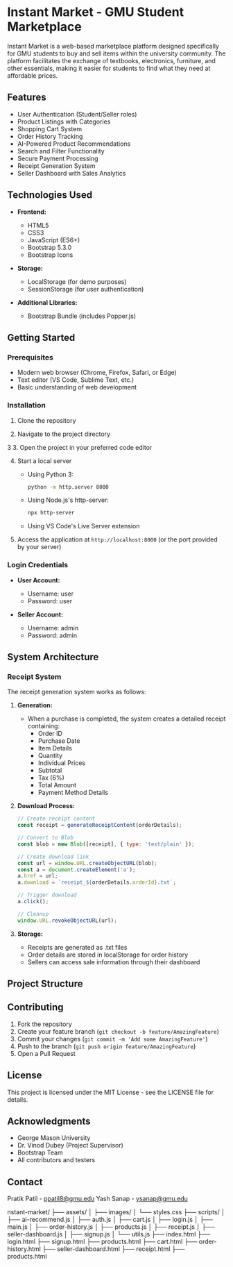 # Instant Market - GMU Student Marketplace

Instant Market is a web-based marketplace platform designed specifically for GMU students to buy and sell items within the university community. The platform facilitates the exchange of textbooks, electronics, furniture, and other essentials, making it easier for students to find what they need at affordable prices.

## Features

- User Authentication (Student/Seller roles)
- Product Listings with Categories
- Shopping Cart System
- Order History Tracking
- AI-Powered Product Recommendations
- Search and Filter Functionality
- Secure Payment Processing
- Receipt Generation System
- Seller Dashboard with Sales Analytics

## Technologies Used

- **Frontend:**
  - HTML5
  - CSS3
  - JavaScript (ES6+)
  - Bootstrap 5.3.0
  - Bootstrap Icons

- **Storage:**
  - LocalStorage (for demo purposes)
  - SessionStorage (for user authentication)

- **Additional Libraries:**
  - Bootstrap Bundle (includes Popper.js)

## Getting Started

### Prerequisites

- Modern web browser (Chrome, Firefox, Safari, or Edge)
- Text editor (VS Code, Sublime Text, etc.)
- Basic understanding of web development

### Installation

1. Clone the repository

2. Navigate to the project directory

3
3. Open the project in your preferred code editor

4. Start a local server
   - Using Python 3:
     ```bash
     python -m http.server 8000
     ```
   - Using Node.js's http-server:
     ```bash
     npx http-server
     ```
   - Using VS Code's Live Server extension

5. Access the application at `http://localhost:8000` (or the port provided by your server)

### Login Credentials

- **User Account:**
  - Username: user
  - Password: user

- **Seller Account:**
  - Username: admin
  - Password: admin

## System Architecture

### Receipt System

The receipt generation system works as follows:

1. **Generation:**
   - When a purchase is completed, the system creates a detailed receipt containing:
     - Order ID
     - Purchase Date
     - Item Details
     - Quantity
     - Individual Prices
     - Subtotal
     - Tax (6%)
     - Total Amount
     - Payment Method Details

2. **Download Process:**
   ```javascript
   // Create receipt content
   const receipt = generateReceiptContent(orderDetails);
   
   // Convert to Blob
   const blob = new Blob([receipt], { type: 'text/plain' });
   
   // Create download link
   const url = window.URL.createObjectURL(blob);
   const a = document.createElement('a');
   a.href = url;
   a.download = `receipt_${orderDetails.orderId}.txt`;
   
   // Trigger download
   a.click();
   
   // Cleanup
   window.URL.revokeObjectURL(url);
   ```

3. **Storage:**
   - Receipts are generated as .txt files
   - Order details are stored in localStorage for order history
   - Sellers can access sale information through their dashboard

## Project Structure



## Contributing

1. Fork the repository
2. Create your feature branch (`git checkout -b feature/AmazingFeature`)
3. Commit your changes (`git commit -m 'Add some AmazingFeature'`)
4. Push to the branch (`git push origin feature/AmazingFeature`)
5. Open a Pull Request

## License

This project is licensed under the MIT License - see the LICENSE file for details.

## Acknowledgments

- George Mason University
- Dr. Vinod Dubey (Project Supervisor)
- Bootstrap Team
- All contributors and testers

## Contact

Pratik  Patil  - ppatil8@gmu.edu
Yash Sanap - ysanap@gmu.edu


nstant-market/
├── assets/
│ ├── images/
│ └── styles.css
├── scripts/
│ ├── ai-recommend.js
│ ├── auth.js
│ ├── cart.js
│ ├── login.js
│ ├── main.js
│ ├── order-history.js
│ ├── products.js
│ ├── receipt.js
│ ├── seller-dashboard.js
│ ├── signup.js
│ └── utils.js
├── index.html
├── login.html
├── signup.html
├── products.html
├── cart.html
├── order-history.html
├── seller-dashboard.html
├── receipt.html
├── products.html
